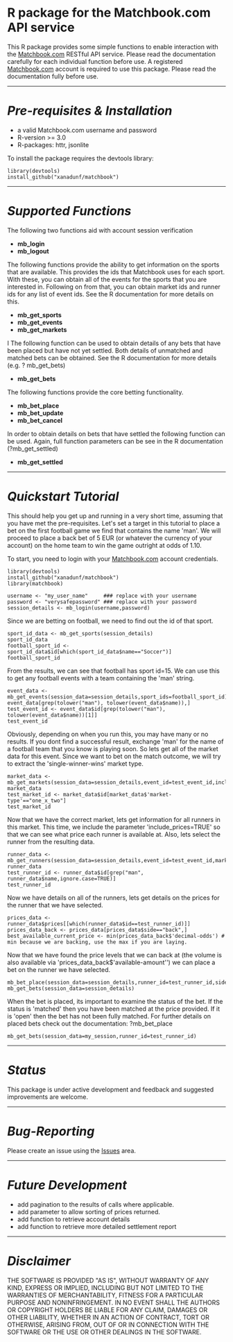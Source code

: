# R package for the Matchbook.com API service #

This R package provides some simple functions to enable interaction with the [Matchbook.com](http://www.matchbook.com) RESTful API service. Please read the documentation carefully for each individual function before use.  A registered [Matchbook.com](http://www.matchbook.com) account is required to use this package. Please read the documentation fully before use.

* * *
# *Pre-requisites & Installation* 

* a valid Matchbook.com username and password
* R-version >= 3.0
* R-packages: httr, jsonlite

To install the package requires the devtools library:
``` 
library(devtools)
install_github("xanadunf/matchbook")
``` 

* * *

# *Supported Functions*

The following two functions aid with account session verification

* **mb_login**
* **mb_logout**

The following functions provide the ability to get information on the sports that are available. This provides the ids that Matchbook uses for each sport. With these, you can obtain all of the events for the sports that you are interested in. Following on from that, you can obtain market ids and runner ids for any list of event ids. See the R documentation for more details on this.

* **mb_get_sports**
* **mb_get_events**
* **mb_get_markets**

I
The following function can be used to obtain details of any bets that have been placed but have not yet settled. Both details of unmatched and matched bets can be obtained. See the R documentation for more details (e.g. ? mb_get_bets)

* **mb_get_bets**

The following functions provide the core betting functionality.

* **mb_bet_place**
* **mb_bet_update**
* **mb_bet_cancel**

In order to obtain details on bets that have settled the following function can be used. Again, full function parameters can be see in the R documentation (?mb_get_settled)

* **mb_get_settled**

* * *

# *Quickstart Tutorial*
This should help you get up and running in a very short time, assuming that you have met the pre-requisites.
Let's set a target in this tutorial to place a bet on the first football game we find that contains the name 'man'. We will proceed to place a back bet of 5 EUR (or whatever the currency of your account) on the home team to win the game outright at odds of 1.10. 

To start, you need to login with your [Matchbook.com](http://www.matchbook.com) account credentials.
``` 
library(devtools)
install_github("xanadunf/matchbook")
library(matchbook)

username <- "my_user_name"     ### replace with your username
password <- "verysafepassword" ### replace with your password
session_details <- mb_login(username,password)
```
 Since we are betting on football, we need to find out the id of that sport.

```
sport_id_data <- mb_get_sports(session_details)
sport_id_data
football_sport_id <- sport_id_data$id[which(sport_id_data$name=="Soccer")]
football_sport_id
```

From the results, we can see that football has sport id=15. We can use this to get any football events with a team containing the 'man' string.

```
event_data <- mb_get_events(session_data=session_details,sport_ids=football_sport_id)
event_data[grep(tolower("man"), tolower(event_data$name)),]
test_event_id <- event_data$id[grep(tolower("man"), tolower(event_data$name))[1]]
test_event_id

```
Obviously, depending on when you run this, you may have many or no results. If you dont find a successful result, exchange 'man' for the name of a football team that you know is playing soon. 
So lets get all of the market data for this event. Since we want to bet on the match outcome, we will try to extract the 'single-winner-wins' market type.
```
market_data <- mb_get_markets(session_data=session_details,event_id=test_event_id,include_runners=TRUE)
market_data
test_market_id <- market_data$id[market_data$'market-type'=="one_x_two"]
test_market_id
```
Now that we have the correct market, lets get information for all runners in this market. This time, we include the parameter 'include_prices=TRUE' so that we can see what price each runner is available at. Also, lets select the runner from the resulting data.
```
runner_data <- mb_get_runners(session_data=session_details,event_id=test_event_id,market_id=test_market_id,include_prices=TRUE)
runner_data
test_runner_id <- runner_data$id[grep("man", runner_data$name,ignore.case=TRUE)]
test_runner_id
```
Now we have details on all of the runners, lets get details on the prices for the runner that we have selected.
```
prices_data <- runner_data$prices[[which(runner_data$id==test_runner_id)]]
prices_data_back <- prices_data[prices_data$side=="back",]
best_available_current_price <- min(prices_data_back$'decimal-odds') # min because we are backing, use the max if you are laying. 
```
Now that we have found the price levels that we can back at (the volume is also available via 'prices_data_back$'available-amount'') we can place a bet on the runner we have selected. 
```
mb_bet_place(session_data=session_details,runner_id=test_runner_id,side='back',stake=5,odds=1.10)
mb_get_bets(session_data=session_details)
```
When the bet is placed, its important to examine the status of the bet. If the status is 'matched' then you have been matched at the price provided. If it is 'open' then the bet has not been fully matched. For further details on placed bets check out the documentation: ?mb_bet_place
```
mb_get_bets(session_data=my_session,runner_id=test_runner_id)
```

* * *

# *Status*
This package is under active development and feedback and suggested improvements are welcome.

* * *

# *Bug-Reporting*
Please create an issue using the [Issues](https://github.com/xanadunf/matchbook/issues) area.

* * *

# *Future Development*
* add pagination to the results of calls where applicable.
* add parameter to allow sorting of prices returned.
* add function to retrieve account details
* add function to retrieve more detailed settlement report

* * *

# *Disclaimer*
THE SOFTWARE IS PROVIDED "AS IS", WITHOUT WARRANTY OF ANY KIND, EXPRESS OR IMPLIED, INCLUDING BUT NOT LIMITED TO THE WARRANTIES OF MERCHANTABILITY, FITNESS FOR A PARTICULAR PURPOSE AND NONINFRINGEMENT. IN NO EVENT SHALL THE AUTHORS OR COPYRIGHT HOLDERS BE LIABLE FOR ANY CLAIM, DAMAGES OR OTHER LIABILITY, WHETHER IN AN ACTION OF CONTRACT, TORT OR OTHERWISE, ARISING FROM, OUT OF OR IN CONNECTION WITH THE SOFTWARE OR THE USE OR OTHER DEALINGS IN THE SOFTWARE.
